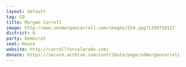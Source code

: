 ```yaml
---
layout: default
tag: CO
title: Morgan Carroll
image: http://www.senmorgancarroll.com/images/254.jpg?1358718127
district: 6
party: Democrat
seat: House
website: http://carrollforcolorado.com/
donate: https://secure.actblue.com/contribute/page/sdmorgancarroll
---
```

